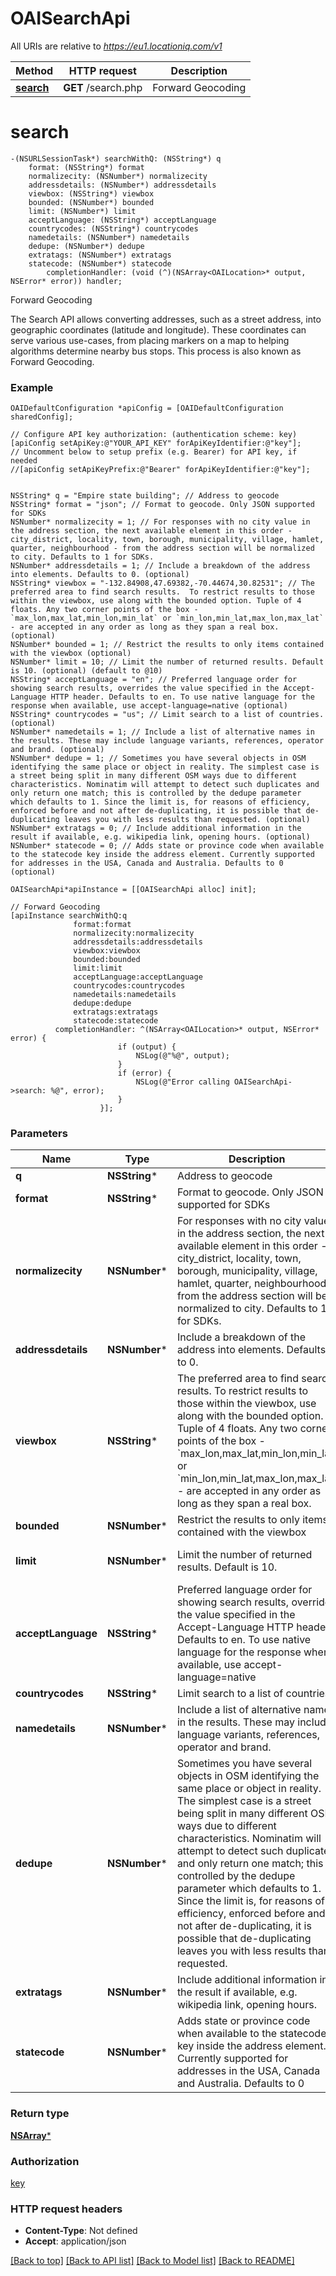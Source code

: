 # OAISearchApi

All URIs are relative to *https://eu1.locationiq.com/v1*

Method | HTTP request | Description
------------- | ------------- | -------------
[**search**](OAISearchApi.md#search) | **GET** /search.php | Forward Geocoding


# **search**
```objc
-(NSURLSessionTask*) searchWithQ: (NSString*) q
    format: (NSString*) format
    normalizecity: (NSNumber*) normalizecity
    addressdetails: (NSNumber*) addressdetails
    viewbox: (NSString*) viewbox
    bounded: (NSNumber*) bounded
    limit: (NSNumber*) limit
    acceptLanguage: (NSString*) acceptLanguage
    countrycodes: (NSString*) countrycodes
    namedetails: (NSNumber*) namedetails
    dedupe: (NSNumber*) dedupe
    extratags: (NSNumber*) extratags
    statecode: (NSNumber*) statecode
        completionHandler: (void (^)(NSArray<OAILocation>* output, NSError* error)) handler;
```

Forward Geocoding

The Search API allows converting addresses, such as a street address, into geographic coordinates (latitude and longitude). These coordinates can serve various use-cases, from placing markers on a map to helping algorithms determine nearby bus stops. This process is also known as Forward Geocoding.

### Example 
```objc
OAIDefaultConfiguration *apiConfig = [OAIDefaultConfiguration sharedConfig];

// Configure API key authorization: (authentication scheme: key)
[apiConfig setApiKey:@"YOUR_API_KEY" forApiKeyIdentifier:@"key"];
// Uncomment below to setup prefix (e.g. Bearer) for API key, if needed
//[apiConfig setApiKeyPrefix:@"Bearer" forApiKeyIdentifier:@"key"];


NSString* q = "Empire state building"; // Address to geocode
NSString* format = "json"; // Format to geocode. Only JSON supported for SDKs
NSNumber* normalizecity = 1; // For responses with no city value in the address section, the next available element in this order - city_district, locality, town, borough, municipality, village, hamlet, quarter, neighbourhood - from the address section will be normalized to city. Defaults to 1 for SDKs.
NSNumber* addressdetails = 1; // Include a breakdown of the address into elements. Defaults to 0. (optional)
NSString* viewbox = "-132.84908,47.69382,-70.44674,30.82531"; // The preferred area to find search results.  To restrict results to those within the viewbox, use along with the bounded option. Tuple of 4 floats. Any two corner points of the box - `max_lon,max_lat,min_lon,min_lat` or `min_lon,min_lat,max_lon,max_lat` - are accepted in any order as long as they span a real box.  (optional)
NSNumber* bounded = 1; // Restrict the results to only items contained with the viewbox (optional)
NSNumber* limit = 10; // Limit the number of returned results. Default is 10. (optional) (default to @10)
NSString* acceptLanguage = "en"; // Preferred language order for showing search results, overrides the value specified in the Accept-Language HTTP header. Defaults to en. To use native language for the response when available, use accept-language=native (optional)
NSString* countrycodes = "us"; // Limit search to a list of countries. (optional)
NSNumber* namedetails = 1; // Include a list of alternative names in the results. These may include language variants, references, operator and brand. (optional)
NSNumber* dedupe = 1; // Sometimes you have several objects in OSM identifying the same place or object in reality. The simplest case is a street being split in many different OSM ways due to different characteristics. Nominatim will attempt to detect such duplicates and only return one match; this is controlled by the dedupe parameter which defaults to 1. Since the limit is, for reasons of efficiency, enforced before and not after de-duplicating, it is possible that de-duplicating leaves you with less results than requested. (optional)
NSNumber* extratags = 0; // Include additional information in the result if available, e.g. wikipedia link, opening hours. (optional)
NSNumber* statecode = 0; // Adds state or province code when available to the statecode key inside the address element. Currently supported for addresses in the USA, Canada and Australia. Defaults to 0 (optional)

OAISearchApi*apiInstance = [[OAISearchApi alloc] init];

// Forward Geocoding
[apiInstance searchWithQ:q
              format:format
              normalizecity:normalizecity
              addressdetails:addressdetails
              viewbox:viewbox
              bounded:bounded
              limit:limit
              acceptLanguage:acceptLanguage
              countrycodes:countrycodes
              namedetails:namedetails
              dedupe:dedupe
              extratags:extratags
              statecode:statecode
          completionHandler: ^(NSArray<OAILocation>* output, NSError* error) {
                        if (output) {
                            NSLog(@"%@", output);
                        }
                        if (error) {
                            NSLog(@"Error calling OAISearchApi->search: %@", error);
                        }
                    }];
```

### Parameters

Name | Type | Description  | Notes
------------- | ------------- | ------------- | -------------
 **q** | **NSString***| Address to geocode | 
 **format** | **NSString***| Format to geocode. Only JSON supported for SDKs | 
 **normalizecity** | **NSNumber***| For responses with no city value in the address section, the next available element in this order - city_district, locality, town, borough, municipality, village, hamlet, quarter, neighbourhood - from the address section will be normalized to city. Defaults to 1 for SDKs. | 
 **addressdetails** | **NSNumber***| Include a breakdown of the address into elements. Defaults to 0. | [optional] 
 **viewbox** | **NSString***| The preferred area to find search results.  To restrict results to those within the viewbox, use along with the bounded option. Tuple of 4 floats. Any two corner points of the box - &#x60;max_lon,max_lat,min_lon,min_lat&#x60; or &#x60;min_lon,min_lat,max_lon,max_lat&#x60; - are accepted in any order as long as they span a real box.  | [optional] 
 **bounded** | **NSNumber***| Restrict the results to only items contained with the viewbox | [optional] 
 **limit** | **NSNumber***| Limit the number of returned results. Default is 10. | [optional] [default to @10]
 **acceptLanguage** | **NSString***| Preferred language order for showing search results, overrides the value specified in the Accept-Language HTTP header. Defaults to en. To use native language for the response when available, use accept-language&#x3D;native | [optional] 
 **countrycodes** | **NSString***| Limit search to a list of countries. | [optional] 
 **namedetails** | **NSNumber***| Include a list of alternative names in the results. These may include language variants, references, operator and brand. | [optional] 
 **dedupe** | **NSNumber***| Sometimes you have several objects in OSM identifying the same place or object in reality. The simplest case is a street being split in many different OSM ways due to different characteristics. Nominatim will attempt to detect such duplicates and only return one match; this is controlled by the dedupe parameter which defaults to 1. Since the limit is, for reasons of efficiency, enforced before and not after de-duplicating, it is possible that de-duplicating leaves you with less results than requested. | [optional] 
 **extratags** | **NSNumber***| Include additional information in the result if available, e.g. wikipedia link, opening hours. | [optional] 
 **statecode** | **NSNumber***| Adds state or province code when available to the statecode key inside the address element. Currently supported for addresses in the USA, Canada and Australia. Defaults to 0 | [optional] 

### Return type

[**NSArray<OAILocation>***](OAILocation.md)

### Authorization

[key](../README.md#key)

### HTTP request headers

 - **Content-Type**: Not defined
 - **Accept**: application/json

[[Back to top]](#) [[Back to API list]](../README.md#documentation-for-api-endpoints) [[Back to Model list]](../README.md#documentation-for-models) [[Back to README]](../README.md)

